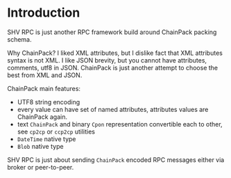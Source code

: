 # Introduction

SHV RPC is just another RPC framework build around ChainPack packing schema.

Why ChainPack? I liked XML attributes, but I dislike fact that XML attributes syntax is not XML. 
I like JSON brevity, but you cannot have attributes, comments, utf8 in JSON. ChainPack is
just another attempt to choose the best from XML and JSON.

ChainPack main features:
* UTF8 string encoding
* every value can have set of named attributes, attributes values are ChainPack again.
* text `ChainPack` and binary `Cpon` representation convertible each to other, see `cp2cp` or `ccp2cp` utilities
* `DateTime` native type
* `Blob` native type

SHV RPC is just about sending `ChainPack` encoded RPC messages either via broker or peer-to-peer.
